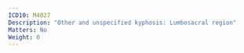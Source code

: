 ```yaml
---
ICD10: M4027
Description: "Other and unspecified kyphosis: Lumbosacral region"
Matters: No
Weight: 0
---
```


